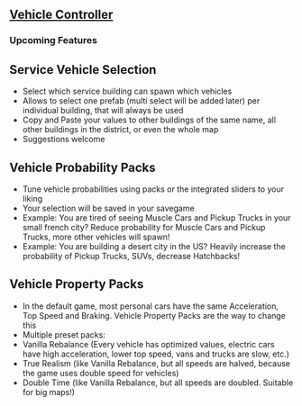 ## [Vehicle Controller](https://mods.paradoxplaza.com/mods/104781/Windows) 

### Upcoming Features

## Service Vehicle Selection
- Select which service building can spawn which vehicles
- Allows to select one prefab (multi select will be added later) per individual building, that will always be used
- Copy and Paste your values to other buildings of the same name, all other buildings in the district, or even the whole map
- Suggestions welcome

## Vehicle Probability Packs
- Tune vehicle probabilities using packs or the integrated sliders to your liking
- Your selection will be saved in your savegame
- Example: You are tired of seeing Muscle Cars and Pickup Trucks in your small french city? Reduce probability for Muscle Cars and Pickup Trucks, more other vehicles will spawn!
- Example: You are building a desert city in the US? Heavily increase the probability of Pickup Trucks, SUVs, decrease Hatchbacks!

## Vehicle Property Packs
- In the default game, most personal cars have the same Acceleration, Top Speed and Braking. Vehicle Property Packs are the way to change this
- Multiple preset packs:
- Vanilla Rebalance (Every vehicle has optimized values, electric cars have high acceleration, lower top speed, vans and trucks are slow, etc.)
- True Realism (like Vanilla Rebalance, but all speeds are halved, because the game uses double speed for vehicles)
- Double Time (like Vanilla Rebalance, but all speeds are doubled. Suitable for big maps!)
